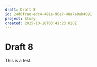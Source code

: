 ```yaml
---
draft: Draft 8
id: 24d0fcae-edc4-481e-96e7-48a7a0ab4091
project: Story
created: 2025-10-18T03:41:23.028Z
---
```


# Draft 8

This is a test.